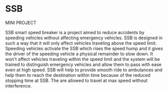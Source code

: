 # SSB
MINI PROJECT

SSB smart speed breaker is a project aimed to reduce accidents by speeding vehicles without affecting emergency vehicles.
SSB is designed in such a way that it will only affect vehicles traveling above the speed limit. Speeding vehicles activate the SSB which rises the speed hump and it gives the driver of the speeding vehicle a physical remainder to slow down. It won't affect vehicles traveling within the speed limit and the system will be trained to distinguish emergency vehicles and allow them to pass with ease even at high speed. 
SSB will help to provide smooth ride to ambulances and help them to reach the destination within time because of the reduced stopping time at SSB. The are allowed to travel at max speed without interference. 
	
